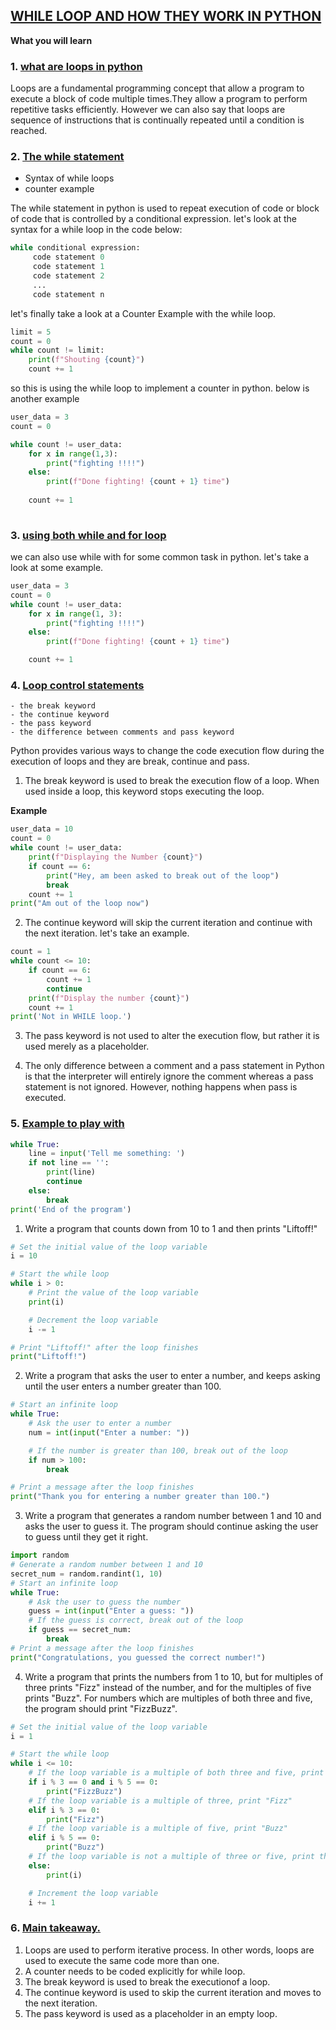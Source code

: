 ## <u>WHILE LOOP AND HOW THEY WORK IN PYTHON</u>

**What you will learn**

### 1. <u>what are loops in python </u>

Loops are a fundamental programming concept that allow a program to execute a block of code multiple times.They allow a program to perform repetitive tasks efficiently. However we can also say that loops are sequence of instructions that is continually repeated until a condition is reached.

### 2. <u>The while statement</u>
- Syntax of while loops
- counter example 

The while statement in python is used to repeat execution of code or block of code that is controlled by a conditional expression. let's look at the  syntax for a while loop in the code below:

```python
while conditional expression:
     code statement 0
     code statement 1
     code statement 2
     ...
     code statement n

```
let's finally take a look at a Counter Example with the while loop.

```python
limit = 5
count = 0
while count != limit:
    print(f"Shouting {count}")
    count += 1

```
so this is using the while loop to implement a counter in python. below is another example

```python
user_data = 3
count = 0

while count != user_data:
    for x in range(1,3):
        print("fighting !!!!")
    else:
        print(f"Done fighting! {count + 1} time")
        
    count += 1
    
```


### 3. <u>using both while and for loop</u>
we can also use while with for some common task in python. let's take a look at some example.

```python
user_data = 3
count = 0
while count != user_data:
    for x in range(1, 3):
        print("fighting !!!!")
    else:
        print(f"Done fighting! {count + 1} time")

    count += 1


```
### 4. <u>Loop control statements</u>
    - the break keyword
    - the continue keyword
    - the pass keyword
    - the difference between comments and pass keyword

Python provides various ways to change the code execution flow during the execution of loops and they are break, continue and  pass.

1. The break keyword is used to break the execution flow of a loop. When used inside a loop, this keyword stops executing the loop.

**Example**
```python
user_data = 10
count = 0
while count != user_data:
    print(f"Displaying the Number {count}")
    if count == 6:
        print("Hey, am been asked to break out of the loop")
        break
    count += 1
print("Am out of the loop now")

```

2. The continue keyword  will skip the current iteration and continue with the next iteration. let's take an example.
```python
count = 1
while count <= 10:
    if count == 6:
        count += 1
        continue
    print(f"Display the number {count}")
    count += 1
print('Not in WHILE loop.')
```

3. The pass keyword is not used to alter the execution flow, but rather it is used merely as a placeholder.  



4. The only difference between a comment and a pass statement in Python is that the interpreter will entirely ignore the comment whereas a pass statement is not ignored. However, nothing happens when pass is executed.

### 5. <u>Example to play with</u>

```python
while True:
    line = input('Tell me something: ')
    if not line == '':   
        print(line)
        continue    
    else:  
        break 
print('End of the program')
```

1. Write a program that counts down from 10 to 1 and then prints "Liftoff!"
```python 
# Set the initial value of the loop variable
i = 10

# Start the while loop
while i > 0:
    # Print the value of the loop variable
    print(i)

    # Decrement the loop variable
    i -= 1

# Print "Liftoff!" after the loop finishes
print("Liftoff!")

``` 

2. Write a program that asks the user to enter a number, and keeps asking until the user enters a number greater than 100.
```python
# Start an infinite loop
while True:
    # Ask the user to enter a number
    num = int(input("Enter a number: "))

    # If the number is greater than 100, break out of the loop
    if num > 100:
        break

# Print a message after the loop finishes
print("Thank you for entering a number greater than 100.")
```

3. Write a program that generates a random number between 1 and 10 and asks the user to guess it. The program should continue asking the user to guess until they get it right.

```python
import random
# Generate a random number between 1 and 10
secret_num = random.randint(1, 10)
# Start an infinite loop
while True:
    # Ask the user to guess the number
    guess = int(input("Enter a guess: "))
    # If the guess is correct, break out of the loop
    if guess == secret_num:
        break
# Print a message after the loop finishes
print("Congratulations, you guessed the correct number!")

```

4. Write a program that prints the numbers from 1 to 10, but for multiples of three prints "Fizz" instead of the number, and for the multiples of five prints "Buzz". For numbers which are multiples of both three and five, the program should print "FizzBuzz".


```python
# Set the initial value of the loop variable
i = 1

# Start the while loop
while i <= 10:
    # If the loop variable is a multiple of both three and five, print "FizzBuzz"
    if i % 3 == 0 and i % 5 == 0:
        print("FizzBuzz")
    # If the loop variable is a multiple of three, print "Fizz"
    elif i % 3 == 0:
        print("Fizz")
    # If the loop variable is a multiple of five, print "Buzz"
    elif i % 5 == 0:
        print("Buzz")
    # If the loop variable is not a multiple of three or five, print the number
    else:
        print(i)

    # Increment the loop variable
    i += 1

```
### 6. <u>Main takeaway.</u>
1. Loops are used to perform iterative process. In other words, loops are used to execute the same code more than one.
2. A counter needs to be coded  explicitly for while loop.
3. The break keyword is used to break the executionof a loop.
4. The continue keyword is used to skip the current iteration and moves to the next iteration.
5. The pass keyword is used as a placeholder in an empty loop. 